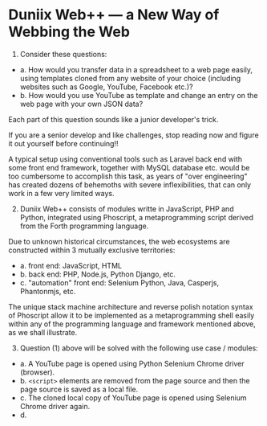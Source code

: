 # Duniix Web++ &mdash; a New Way of Webbing the Web

1. Consider these questions:
- a. How would you transfer data in a spreadsheet to a web page easily,
using templates cloned from any website of
your choice (including websites such as Google,
 YouTube, Facebook etc.)?
- b. How would you use YouTube as template and change an entry on the web page with your own JSON data?

<!-- readers want a simple to understand example!! -->

Each part of this question sounds like a junior developer's trick.

If you are a senior develop and like challenges, stop reading now and figure it out yourself before continuing!!

A typical setup using conventional tools such as Laravel back end with some front end framework, together with MySQL database etc. would be too cumbersome to accomplish this task, as years of "over engineering" has created dozens of behemoths with severe inflexibilities, that can only work in a few very limited ways.


2. Duniix Web++ consists of modules writte in JavaScript, PHP and Python, integrated using Phoscript, a metaprogramming script derived from the Forth programming language.

Due to unknown historical circumstances, the web ecosystems are constructed within 3 mutually exclusive territories:

- a. front end: JavaScript, HTML
- b. back end: PHP, Node.js, Python Django, etc.
- c. "automation" front end: Selenium Python, Java, Casperjs, Phantonmjs, etc.

The unique stack machine architecture and reverse polish notation syntax of Phoscript allow it to be implemented as a metaprogramming shell easily within any of the programming language and framework mentioned above, as we shall illustrate.

3. Question (1) above will be solved with the 
following use case / modules:

- a. A YouTube page is opened using Python Selenium 
Chrome driver (browser).
- b. `<script>` elements are removed from the page
source and then the page source is saved as a local file.
- c. The cloned local copy of YouTube page
is opened using Selenium Chrome driver again.
- d. 


